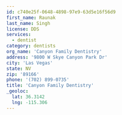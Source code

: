 ```yaml
---
id: c740e25f-0648-4898-97e9-63d5e16f56d9
first_name: Raunak
last_name: Singh
license: DDS
services:
  - dentist
category: dentists
org_name: 'Canyon Family Dentistry'
address: '9800 W Skye Canyon Park Dr'
city: 'Las Vegas'
state: NV
zip: '89166'
phone: '(702) 899-0735'
title: 'Canyon Family Dentistry'
_geoloc:
  lat: 36.3142
  lng: -115.306
---
```

